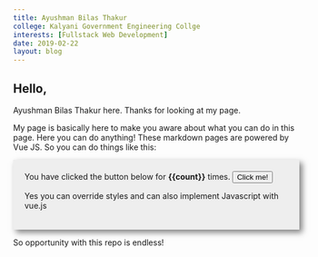```yaml
---
title: Ayushman Bilas Thakur
college: Kalyani Government Engineering Collge
interests: [Fullstack Web Development]
date: 2019-02-22
layout: blog
---
```


## Hello,

Ayushman Bilas Thakur here. Thanks for looking at my page. 

My page is basically here to make you aware about what you can do in this page. Here you can do anything! These markdown pages are powered by Vue JS. So you can do things like this:

<div class="vue-zone"> 
    You have clicked the button below for <strong>{{count}}</strong> times. 
    <button @click="clicked()">Click me!</button>
    <p>Yes you can override styles and can also implement Javascript with vue.js</p>
</div>

So opportunity with this repo is endless!

<script>
    export default {
        data(){
            return(
                {
                    count: 0
                }
            )
        },
        methods: {
            clicked: function(){
                this.count++
            }
        }
    }
</script>


<style scoped>
    .vue-zone{
        padding: 20px;
        background: #eee;
        box-shadow: 5px 5px 10px 0px rgba(0,0,0,0.5);
    }
</style>